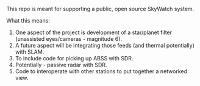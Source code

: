 This repo is meant for supporting a public, open source SkyWatch system.

What this means:
1.  One aspect of the project is development of a star/planet filter (unassisted eyes/cameras - magnitude 6).
2.  A future aspect will be integrating those feeds (and thermal potentially) with SLAM.
3.  To include code for picking up ABSS with SDR.
4.  Potentially - passive radar with SDR.
5.  Code to interoperate with other stations to put together a networked view.
